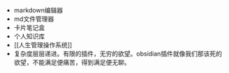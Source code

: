 - markdown编辑器  
- md文件管理器  
- 卡片笔记盒  
- 个人知识库  
- [[人生管理操作系统]]  
- 复杂度层层递进。有限的插件，无穷的欲望。obsidian插件就像我们那该死的欲望，不能满足便痛苦，得到满足便无聊。